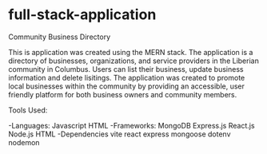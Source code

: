 # full-stack-application
Community Business Directory

This is application was created using the MERN stack. The application is a directory of businesses, organizations, and service providers in the Liberian community in Columbus. Users can list their business, update business information and delete lisitings. The application was created to promote local businesses within the community by providing an accessible, user friendly platform for both business owners and community members.

Tools Used:

-Languages: 
Javascript
HTML
-Frameworks:
MongoDB
Express.js
React.js
Node.js
HTML
-Dependencies
vite
react
express
mongoose
dotenv
nodemon


